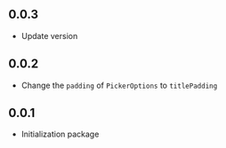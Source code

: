 ## 0.0.3

* Update version

## 0.0.2

* Change the `padding` of `PickerOptions` to `titlePadding`

## 0.0.1

* Initialization package
